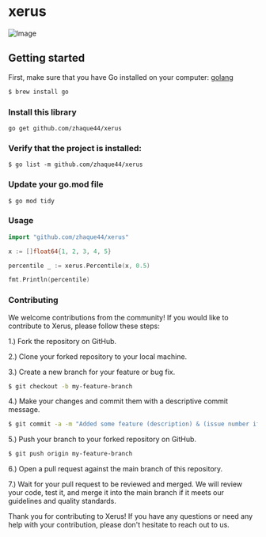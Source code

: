 # xerus
![Image](images/logo/xerus.png "Xerus")
## Getting started
First, make sure that you have Go installed on your computer: [golang](https://go.dev/)

```bash
$ brew install go
```
### Install this library
```
go get github.com/zhaque44/xerus
``` 
### Verify that the project is installed:
```
$ go list -m github.com/zhaque44/xerus
```
### Update your go.mod file
```
$ go mod tidy
```
### Usage
```go
import "github.com/zhaque44/xerus"

x := []float64{1, 2, 3, 4, 5}

percentile _ := xerus.Percentile(x, 0.5)

fmt.Println(percentile)
```
### Contributing
We welcome contributions from the community! If you would like to contribute to Xerus, please follow these steps:

1.) Fork the repository on GitHub.

2.) Clone your forked repository to your local machine.

3.) Create a new branch for your feature or bug fix.
```bash
$ git checkout -b my-feature-branch
```

4.) Make your changes and commit them with a descriptive commit message.
```bash
$ git commit -a -m "Added some feature (description) & (issue number if applicable)"
```

5.) Push your branch to your forked repository on GitHub.
```bash
$ git push origin my-feature-branch
```

6.) Open a pull request against the main branch of this repository.

7.) Wait for your pull request to be reviewed and merged. We will review your code, test it, and merge it into the main branch if it meets our guidelines and quality standards.

Thank you for contributing to Xerus! If you have any questions or need any help with your contribution, please don't hesitate to reach out to us.